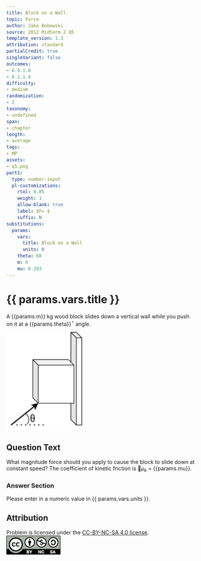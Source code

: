 ```yaml
---
title: Block on a Wall
topic: Force
author: Jake Bobowski
source: 2012 Midterm 2 Q5
template_version: 1.3
attribution: standard
partialCredit: true
singleVariant: false
outcomes:
- 6.9.1.0
- 6.1.1.4
difficulty:
- medium
randomization:
- 2
taxonomy:
- undefined
span:
- chapter
length:
- average
tags:
- MP
assets:
- q5.png
part1:
  type: number-input
  pl-customizations:
    rtol: 0.05
    weight: 1
    allow-blank: true
    label: $F= $
    suffix: N
substitutions:
  params:
    vars:
      title: Block on a Wall
      units: N
    theta: 68
    m: 6
    mu: 0.203
---
```

# {{ params.vars.title }}
A {{params.m}} kg wood block slides down a vertical wall while you push on it at a {{params.theta}}$^\circ$ angle.

<img src="q5.png" width=200px alt="Box pushed against a wall by a force at angle theta">

## Question Text

What magnitude force should you apply to cause the block to slide down at constant speed? The coefficient of kinetic friction is $\mu_k$ = {{params.mu}}.

### Answer Section

Please enter in a numeric value in {{ params.vars.units }}.

## Attribution

Problem is licensed under the [CC-BY-NC-SA 4.0 license](https://creativecommons.org/licenses/by-nc-sa/4.0/).<br> ![The Creative Commons 4.0 license requiring attribution-BY, non-commercial-NC, and share-alike-SA license.](https://raw.githubusercontent.com/firasm/bits/master/by-nc-sa.png)